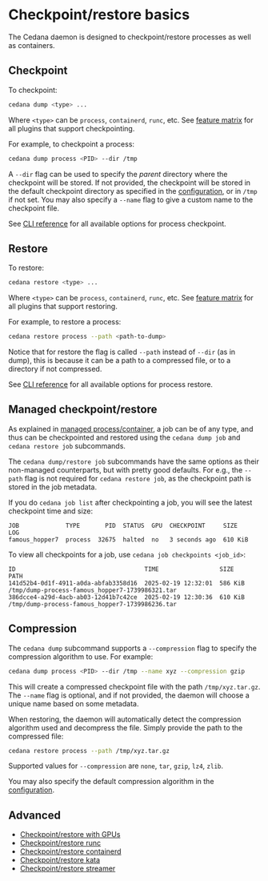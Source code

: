 # Checkpoint/restore basics

The Cedana daemon is designed to checkpoint/restore processes as well as containers.

## Checkpoint

To checkpoint:

```sh
cedana dump <type> ...
```

Where `<type>` can be `process`, `containerd`, `runc`, etc. See [feature matrix](../get-started/features.md) for all plugins that support checkpointing.

For example, to checkpoint a process:

```sh
cedana dump process <PID> --dir /tmp
```

A `--dir` flag can be used to specify the _parent_ directory where the checkpoint will be stored. If not provided, the checkpoint will be stored in the default checkpoint directory as specified in the [configuration](../get-started/configuration.md), or in `/tmp` if not set. You may also specify a `--name` flag to give a custom name to the checkpoint file.

See [CLI reference](../references/cli/cedana_dump_process.md) for all available options for process checkpoint.

## Restore

To restore:

```sh
cedana restore <type> ...
```

Where `<type>` can be `process`, `containerd`, `runc`, etc. See [feature matrix](../get-started/features.md) for all plugins that support restoring.

For example, to restore a process:

```sh
cedana restore process --path <path-to-dump>
```

Notice that for restore the flag is called `--path` instead of `--dir` (as in dump), this is because it can be a path to a compressed file, or to a directory if not compressed.

See [CLI reference](../references/cli/cedana_restore_process.md) for all available options for process restore.

## Managed checkpoint/restore

As explained in [managed process/container](managed.md), a job can be of any type, and thus can be checkpointed and restored using the `cedana dump job` and `cedana restore job` subcommands.

The `cedana dump/restore job` subcommands have the same options as their non-managed counterparts, but with pretty good defaults. For e.g., the `--path` flag is not required for `cedana restore job`, as the checkpoint path is stored in the job metadata.

If you do `cedana job list` after checkpointing a job, you will see the latest checkpoint time and size:

```
JOB             TYPE       PID  STATUS  GPU  CHECKPOINT     SIZE     LOG
famous_hopper7  process  32675  halted  no   3 seconds ago  610 KiB
```

To view all checkpoints for a job, use `cedana job checkpoints <job_id>`:

```
ID                                    TIME                 SIZE     PATH
141d52b4-0d1f-4911-a0da-abfab3358d16  2025-02-19 12:32:01  586 KiB  /tmp/dump-process-famous_hopper7-1739986321.tar
386dcce4-a29d-4acb-ab03-12d41b7c42ce  2025-02-19 12:30:36  610 KiB  /tmp/dump-process-famous_hopper7-1739986236.tar
```

## Compression

The `cedana dump` subcommand supports a `--compression` flag to specify the compression algorithm to use. For example:

```sh
cedana dump process <PID> --dir /tmp --name xyz --compression gzip
```

This will create a compressed checkpoint file with the path `/tmp/xyz.tar.gz`. The `--name` flag is optional, and if not provided, the daemon will choose a unique name based on some metadata.

When restoring, the daemon will automatically detect the compression algorithm used and decompress the file. Simply provide the path to the compressed file:

```sh
cedana restore process --path /tmp/xyz.tar.gz
```

Supported values for `--compression` are `none`, `tar`, `gzip`, `lz4`, `zlib`.

You may also specify the default compression algorithm in the [configuration](../get-started/configuration.md).

## Advanced

* [Checkpoint/restore with GPUs](gpu/cr.md)
* [Checkpoint/restore runc](runc/cr.md)
* [Checkpoint/restore containerd](runc/cr.md)
* [Checkpoint/restore kata](kata/kata.md)
* [Checkpoint/restore streamer](streamer/cr.md)
